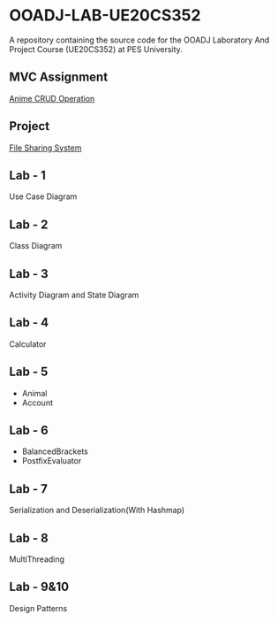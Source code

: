 # OOADJ-LAB-UE20CS352
A repository containing the source code for the OOADJ Laboratory And Project Course (UE20CS352) at PES University.

## MVC Assignment
[Anime CRUD Operation](https://github.com/yoyozaemon/Anime-CRUD-Using-MVC)

## Project 
[File Sharing System](https://github.com/yoyozaemon/File-Sharing-System)

## Lab - 1
Use Case Diagram

## Lab - 2
Class Diagram

## Lab - 3
Activity Diagram and State Diagram

## Lab - 4
Calculator

## Lab - 5

- Animal
- Account

## Lab - 6

- BalancedBrackets
- PostfixEvaluator

## Lab - 7
Serialization and Deserialization(With Hashmap)

## Lab - 8 
MultiThreading

## Lab - 9&10
Design Patterns
